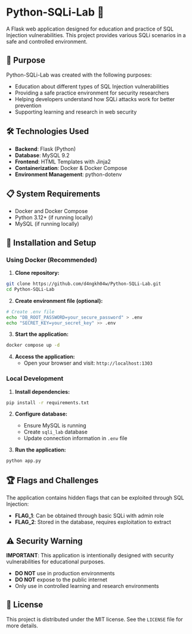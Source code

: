 # Python-SQLi-Lab 💉

A Flask web application designed for education and practice of SQL Injection vulnerabilities. This project provides various SQLi scenarios in a safe and controlled environment.

## 🎯 Purpose

Python-SQLi-Lab was created with the following purposes:

-   Education about different types of SQL Injection vulnerabilities
-   Providing a safe practice environment for security researchers
-   Helping developers understand how SQLi attacks work for better prevention
-   Supporting learning and research in web security

## 🛠️ Technologies Used

-   **Backend**: Flask (Python)
-   **Database**: MySQL 9.2
-   **Frontend**: HTML Templates with Jinja2
-   **Containerization**: Docker & Docker Compose
-   **Environment Management**: python-dotenv

## 📋 System Requirements

-   Docker and Docker Compose
-   Python 3.12+ (if running locally)
-   MySQL (if running locally)

## 🚀 Installation and Setup

### Using Docker (Recommended)

1. **Clone repository:**

```bash
git clone https://github.com/d4ngkh04w/Python-SQLi-Lab.git
cd Python-SQLi-Lab
```

2. **Create environment file (optional):**

```bash
# Create .env file
echo "DB_ROOT_PASSWORD=your_secure_password" > .env
echo "SECRET_KEY=your_secret_key" >> .env
```

3. **Start the application:**

```bash
docker compose up -d
```

4. **Access the application:**
    - Open your browser and visit: `http://localhost:1303`

### Local Development

1. **Install dependencies:**

```bash
pip install -r requirements.txt
```

2. **Configure database:**

    - Ensure MySQL is running
    - Create `sqli_lab` database
    - Update connection information in `.env` file

3. **Run the application:**

```bash
python app.py
```

## 🏆 Flags and Challenges

The application contains hidden flags that can be exploited through SQL Injection:

-   **FLAG_1**: Can be obtained through basic SQLi with admin role
-   **FLAG_2**: Stored in the database, requires exploitation to extract

## ⚠️ Security Warning

**IMPORTANT**: This application is intentionally designed with security vulnerabilities for educational purposes.

-   **DO NOT** use in production environments
-   **DO NOT** expose to the public internet
-   Only use in controlled learning and research environments

## 📝 License

This project is distributed under the MIT license. See the `LICENSE` file for more details.
